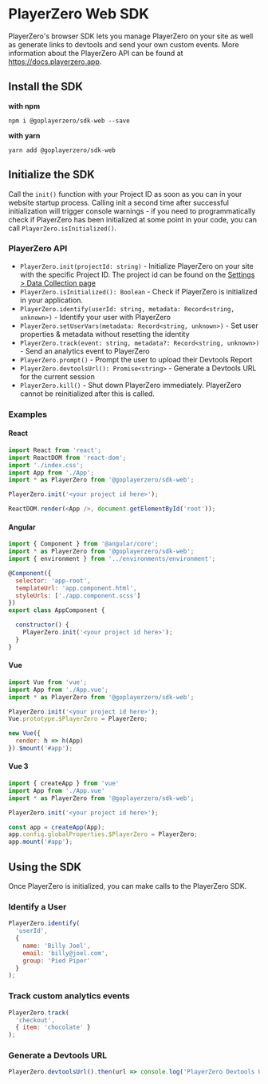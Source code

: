 # PlayerZero Web SDK
PlayerZero's browser SDK lets you manage PlayerZero on your site as well as 
generate links to devtools and send your own custom events. More information about the PlayerZero API can be found at https://docs.playerzero.app.

## Install the SDK
**with npm**
```shell
npm i @goplayerzero/sdk-web --save
```

**with yarn**
```shell
yarn add @goplayerzero/sdk-web
```

## Initialize the SDK
Call the `init()` function with your Project ID as soon as you can in your website startup process. 
Calling init a second time after successful initialization will trigger console warnings - 
if you need to programmatically check if PlayerZero has been initialized at some point in your code, you can call `PlayerZero.isInitialized()`.

### PlayerZero API
* `PlayerZero.init(projectId: string)` - Initialize PlayerZero on your site with the specific Project ID. The project id can be found on the [Settings > Data Collection page](https://go.playerzero.app/setting/data)
* `PlayerZero.isInitialized(): Boolean` - Check if PlayerZero is initialized in your application.
* `PlayerZero.identify(userId: string, metadata: Record<string, unknown>)` - Identify your user with PlayerZero
* `PlayerZero.setUserVars(metadata: Record<string, unknown>)` - Set user properties & metadata without resetting the identity
* `PlayerZero.track(event: string, metadata?: Record<string, unknown>)` - Send an analytics event to PlayerZero
* `PlayerZero.prompt()` - Prompt the user to upload their Devtools Report
* `PlayerZero.devtoolsUrl(): Promise<string>` - Generate a Devtools URL for the current session
* `PlayerZero.kill()` - Shut down PlayerZero immediately. PlayerZero cannot be reinitialized after this is called. 

### Examples 

#### React
```javascript
import React from 'react';
import ReactDOM from 'react-dom';
import './index.css';
import App from './App';
import * as PlayerZero from '@goplayerzero/sdk-web';

PlayerZero.init('<your project id here>');

ReactDOM.render(<App />, document.getElementById('root'));
```

#### Angular
```javascript
import { Component } from '@angular/core';
import * as PlayerZero from '@goplayerzero/sdk-web';
import { environment } from '../environments/environment';

@Component({
  selector: 'app-root',
  templateUrl: 'app.component.html',
  styleUrls: ['./app.component.scss']
})
export class AppComponent {

  constructor() {
    PlayerZero.init('<your project id here>');
  }
}
```

#### Vue
```javascript
import Vue from 'vue';
import App from './App.vue';
import * as PlayerZero from '@goplayerzero/sdk-web';

PlayerZero.init('<your project id here>');
Vue.prototype.$PlayerZero = PlayerZero;

new Vue({
  render: h => h(App)
}).$mount('#app');
```

#### Vue 3
```javascript
import { createApp } from 'vue'
import App from './App.vue'
import * as PlayerZero from '@goplayerzero/sdk-web';

PlayerZero.init('<your project id here>');

const app = createApp(App);
app.config.globalProperties.$PlayerZero = PlayerZero;
app.mount('#app');
```

## Using the SDK
Once PlayerZero is initialized, you can make calls to the PlayerZero SDK.

### Identify a User
```javascript
PlayerZero.identify(
  'userId',
  {
    name: 'Billy Joel',
    email: 'billy@joel.com',
    group: 'Pied Piper'
  }
);
```

### Track custom analytics events
```javascript
PlayerZero.track(
  'checkout',
  { item: 'chocolate' }
);
```

### Generate a Devtools URL
```javascript
PlayerZero.devtoolsUrl().then(url => console.log('PlayerZero Devtools URL', url));
```


